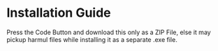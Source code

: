 # Installation Guide
Press the Code Button and download this only as a ZIP File, else it may pickup harmul files while installing it as a separate .exe file.
